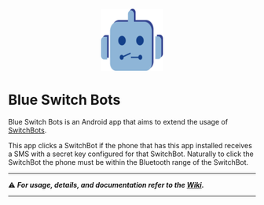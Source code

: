 <p align="center">
    <img
        width="25%"
        style="text-align: center;"
        src=".github/res/img/blue_switch_bots.png" />
</p>

# Blue Switch Bots

Blue Switch Bots is an Android app that aims to extend the usage of [SwitchBots](https://www.switch-bot.com/bot).

This app clicks a SwitchBot if the phone that has this app installed receives a SMS with a secret key configured for that SwitchBot. Naturally to click the SwitchBot the phone must be within the Bluetooth range of the SwitchBot.

---

:warning: **_For usage, details, and documentation refer to the [Wiki](https://github.com/iia/blue-switch-bots/wiki)._**

---
